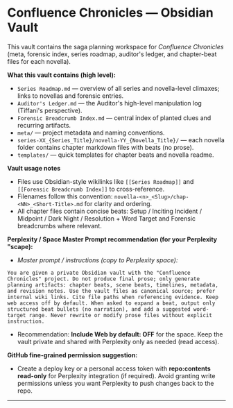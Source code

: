 # Confluence Chronicles — Obsidian Vault
This vault contains the saga planning workspace for *Confluence Chronicles* (meta, forensic index, series roadmap, auditor's ledger, and chapter-beat files for each novella).  

**What this vault contains (high level):**
- `Series Roadmap.md` — overview of all series and novella-level climaxes; links to novellas and forensic entries.
- `Auditor's Ledger.md` — the Auditor's high-level manipulation log (Tiffani's perspective).
- `Forensic Breadcrumb Index.md` — central index of planted clues and recurring artifacts.
- `meta/` — project metadata and naming conventions.
- `series-XX_{Series_Title}/novella-YY_{Novella_Title}/` — each novella folder contains chapter markdown files with beats (no prose).
- `templates/` — quick templates for chapter beats and novella readme.

**Vault usage notes**
- Files use Obsidian-style wikilinks like `[[Series Roadmap]]` and `[[Forensic Breadcrumb Index]]` to cross-reference.
- Filenames follow this convention: `novella-<n>_<Slug>/chap-<NN>_<Short-Title>.md` for clarity and ordering.
- All chapter files contain concise beats: Setup / Inciting Incident / Midpoint / Dark Night / Resolution + Word Target and Forensic breadcrumbs where relevant.

**Perplexity / Space Master Prompt recommendation (for your Perplexity "scape):**
- *Master prompt / instructions (copy to Perplexity space):*
```
You are given a private Obsidian vault with the "Confluence Chronicles" project. Do not produce final prose; only generate planning artifacts: chapter beats, scene beats, timelines, metadata, and revision notes. Use the vault files as canonical source; prefer internal wiki links. Cite file paths when referencing evidence. Keep web access off by default. When asked to expand a beat, output only structured beat bullets (no narration), and add a suggested word-target range. Never rewrite or modify prose files without explicit instruction.
```
- Recommendation: **Include Web by default: OFF** for the space. Keep the vault private and shared with Perplexity only as needed (read access).

**GitHub fine-grained permission suggestion:**
- Create a deploy key or a personal access token with **repo:contents read-only** for Perplexity integration (if required). Avoid granting write permissions unless you want Perplexity to push changes back to the repo.

---
